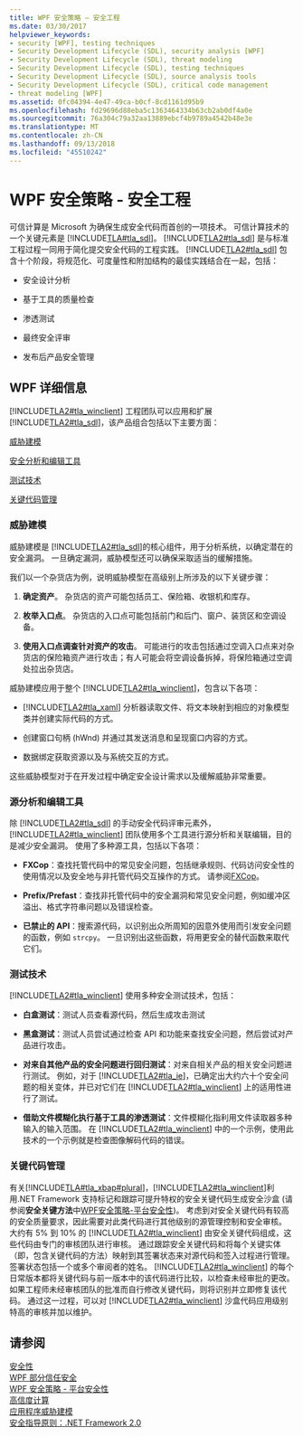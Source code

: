 ```yaml
---
title: WPF 安全策略 — 安全工程
ms.date: 03/30/2017
helpviewer_keywords:
- security [WPF], testing techniques
- Security Development Lifecycle (SDL), security analysis [WPF]
- Security Development Lifecycle (SDL), threat modeling
- Security Development Lifecycle (SDL), testing techniques
- Security Development Lifecycle (SDL), source analysis tools
- Security Development Lifecycle (SDL), critical code management
- threat modeling [WPF]
ms.assetid: 0fc04394-4e47-49ca-b0cf-8cd1161d95b9
ms.openlocfilehash: fd29696d88eba5c1363464334b63cb2ab0df4a0e
ms.sourcegitcommit: 76a304c79a32aa13889ebcf4b9789a4542b48e3e
ms.translationtype: MT
ms.contentlocale: zh-CN
ms.lasthandoff: 09/13/2018
ms.locfileid: "45510242"
---
```

# <a name="wpf-security-strategy---security-engineering"></a>WPF 安全策略 - 安全工程
可信计算是 Microsoft 为确保生成安全代码而首创的一项技术。 可信计算技术的一个关键元素是 [!INCLUDE[TLA#tla_sdl](../../../includes/tlasharptla-sdl-md.md)]。 [!INCLUDE[TLA2#tla_sdl](../../../includes/tla2sharptla-sdl-md.md)] 是与标准工程过程一同用于简化提交安全代码的工程实践。 [!INCLUDE[TLA2#tla_sdl](../../../includes/tla2sharptla-sdl-md.md)] 包含十个阶段，将规范化、可度量性和附加结构的最佳实践结合在一起，包括：  
  
-   安全设计分析  
  
-   基于工具的质量检查  
  
-   渗透测试  
  
-   最终安全评审  
  
-   发布后产品安全管理  
  
## <a name="wpf-specifics"></a>WPF 详细信息  
 [!INCLUDE[TLA2#tla_winclient](../../../includes/tla2sharptla-winclient-md.md)] 工程团队可以应用和扩展 [!INCLUDE[TLA2#tla_sdl](../../../includes/tla2sharptla-sdl-md.md)]，该产品组合包括以下主要方面：  
  
 [威胁建模](#threat_modeling)  
  
 [安全分析和编辑工具](#tools)  
  
 [测试技术](#techniques)  
  
 [关键代码管理](#critical_code)  
  
<a name="threat_modeling"></a>   
### <a name="threat-modeling"></a>威胁建模  
 威胁建模是 [!INCLUDE[TLA2#tla_sdl](../../../includes/tla2sharptla-sdl-md.md)]的核心组件，用于分析系统，以确定潜在的安全漏洞。 一旦确定漏洞，威胁模型还可以确保采取适当的缓解措施。  
  
 我们以一个杂货店为例，说明威胁模型在高级别上所涉及的以下关键步骤：  
  
1.  **确定资产**。 杂货店的资产可能包括员工、保险箱、收银机和库存。  
  
2.  **枚举入口点**。 杂货店的入口点可能包括前门和后门、窗户、装货区和空调设备。  
  
3.  **使用入口点调查针对资产的攻击**。 可能进行的攻击包括通过空调入口点来对杂货店的保险箱资产进行攻击；有人可能会将空调设备拆掉，将保险箱通过空调处拉出杂货店。  
  
 威胁建模应用于整个 [!INCLUDE[TLA2#tla_winclient](../../../includes/tla2sharptla-winclient-md.md)]，包含以下各项：  
  
-   [!INCLUDE[TLA2#tla_xaml](../../../includes/tla2sharptla-xaml-md.md)] 分析器读取文件、将文本映射到相应的对象模型类并创建实际代码的方式。  
  
-   创建窗口句柄 (hWnd) 并通过其发送消息和呈现窗口内容的方式。  
  
-   数据绑定获取资源以及与系统交互的方式。  
  
 这些威胁模型对于在开发过程中确定安全设计需求以及缓解威胁非常重要。  
  
<a name="tools"></a>   
### <a name="source-analysis-and-editing-tools"></a>源分析和编辑工具  
 除 [!INCLUDE[TLA2#tla_sdl](../../../includes/tla2sharptla-sdl-md.md)] 的手动安全代码评审元素外，[!INCLUDE[TLA2#tla_winclient](../../../includes/tla2sharptla-winclient-md.md)] 团队使用多个工具进行源分析和关联编辑，目的是减少安全漏洞。 使用了多种源工具，包括以下各项：  
  
-   **FXCop**：查找托管代码中的常见安全问题，包括继承规则、代码访问安全性的使用情况以及安全地与非托管代码交互操作的方式。 请参阅[FXCop](http://www.gotdotnet.com/team/fxcop/)。  
  
-   **Prefix/Prefast**：查找非托管代码中的安全漏洞和常见安全问题，例如缓冲区溢出、格式字符串问题以及错误检查。  
  
-   **已禁止的 API**：搜索源代码，以识别出众所周知的因意外使用而引发安全问题的函数，例如 `strcpy`。 一旦识别出这些函数，将用更安全的替代函数来取代它们。  
  
<a name="techniques"></a>   
### <a name="testing-techniques"></a>测试技术  
 [!INCLUDE[TLA2#tla_winclient](../../../includes/tla2sharptla-winclient-md.md)] 使用多种安全测试技术，包括：  
  
-   **白盒测试**：测试人员查看源代码，然后生成攻击测试  
  
-   **黑盒测试**：测试人员尝试通过检查 API 和功能来查找安全问题，然后尝试对产品进行攻击。  
  
-   **对来自其他产品的安全问题进行回归测试**：对来自相关产品的相关安全问题进行测试。 例如，对于 [!INCLUDE[TLA2#tla_ie](../../../includes/tla2sharptla-ie-md.md)]，已确定出大约六十个安全问题的相关变体，并已对它们在 [!INCLUDE[TLA2#tla_winclient](../../../includes/tla2sharptla-winclient-md.md)] 上的适用性进行了测试。  
  
-   **借助文件模糊化执行基于工具的渗透测试**：文件模糊化指利用文件读取器多种输入的输入范围。 在 [!INCLUDE[TLA2#tla_winclient](../../../includes/tla2sharptla-winclient-md.md)] 中的一个示例，使用此技术的一个示例就是检查图像解码代码的错误。  
  
<a name="critical_code"></a>   
### <a name="critical-code-management"></a>关键代码管理  
 有关[!INCLUDE[TLA#tla_xbap#plural](../../../includes/tlasharptla-xbapsharpplural-md.md)]，[!INCLUDE[TLA2#tla_winclient](../../../includes/tla2sharptla-winclient-md.md)]利用.NET Framework 支持标记和跟踪可提升特权的安全关键代码生成安全沙盒 (请参阅**安全关键方法**中[WPF安全策略-平台安全性](../../../docs/framework/wpf/wpf-security-strategy-platform-security.md))。 考虑到对安全关键代码有较高的安全质量要求，因此需要对此类代码进行其他级别的源管理控制和安全审核。 大约有 5% 到 10% 的 [!INCLUDE[TLA2#tla_winclient](../../../includes/tla2sharptla-winclient-md.md)] 由安全关键代码组成，这些代码由专门的审核团队进行审核。 通过跟踪安全关键代码和将每个关键实体（即，包含关键代码的方法）映射到其签署状态来对源代码和签入过程进行管理。 签署状态包括一个或多个审阅者的姓名。 [!INCLUDE[TLA2#tla_winclient](../../../includes/tla2sharptla-winclient-md.md)] 的每个日常版本都将关键代码与前一版本中的该代码进行比较，以检查未经审批的更改。 如果工程师未经审核团队的批准而自行修改关键代码，则将识别并立即修复该代码。 通过这一过程，可以对 [!INCLUDE[TLA2#tla_winclient](../../../includes/tla2sharptla-winclient-md.md)] 沙盒代码应用级别特高的审核并加以维护。  
  
## <a name="see-also"></a>请参阅  
 [安全性](../../../docs/framework/wpf/security-wpf.md)  
 [WPF 部分信任安全](../../../docs/framework/wpf/wpf-partial-trust-security.md)  
 [WPF 安全策略 - 平台安全性](../../../docs/framework/wpf/wpf-security-strategy-platform-security.md)  
 [高信度计算](https://www.microsoft.com/mscorp/twc/default.mspx)  
 [应用程序威胁建模](https://msdn.microsoft.com/security/securecode/threatmodeling/acetm/)  
 [安全指导原则：.NET Framework 2.0](https://msdn.microsoft.com/library/default.asp?url=/library/dnpag2/html/PAGGuidelines0003.asp)
